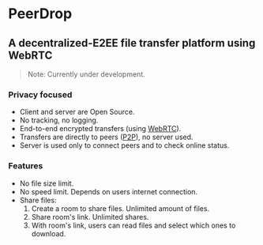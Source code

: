# PeerDrop

## A decentralized-E2EE file transfer platform using WebRTC

> Note: Currently under development.

### Privacy focused

- Client and server are Open Source.
- No tracking, no logging.
- End-to-end encrypted transfers (using [WebRTC](https://developer.mozilla.org/en-US/docs/Web/API/WebRTC_API)).
- Transfers are directly to peers ([P2P](https://developer.mozilla.org/en-US/docs/Glossary/P2P)), no server used.
- Server is used only to connect peers and to check online status.

### Features

- No file size limit.
- No speed limit. Depends on users internet connection.
- Share files:
  1. Create a room to share files. Unlimited amount of files.
  2. Share room's link. Unlimited shares.
  3. With room's link, users can read files and select which ones to download.
